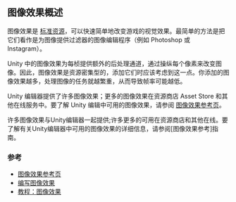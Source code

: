 <!-- ## Image effects overview -->
## 图像效果概述

<!-- Image effects are [Standard Assets] that provide a quick, simple way to change the look of your game. It’s easiest to think of them like an image-editing application that adds filters to your images (such as Photoshop or even Instagram). -->

图像效果是 [标准资源]，可以快速简单地改变游戏的视觉效果。最简单的方法是把它们看作是为图像提供过滤器的图像编辑程序（例如 Photoshop 或 Instagram）。

[Standard Assets]: http://docs.unity3d.com/Manual/HOWTO-InstallStandardAssets.html
[标准资源]: http://docs.unity3d.com/Manual/HOWTO-InstallStandardAssets.html

<!-- Image effects in Unity work by providing an extra post-processing pass per frame, manipulating the pixel content to alter the image. For this reason, image effects can be resource-intensive, and this should be taken into consideration when adding them to your build. The more image effects you add, and the more heavily you process your images, the lower your framerate is likely to be as a result. -->

Unity 中的图像效果为每桢提供额外的后处理通道，通过操纵每个像素来改变图像。因此，图像效果是资源密集型的，添加它们时应该考虑到这一点。你添加的图像效果越多，处理图像的任务就越繁重，从而导致帧率可能越低。

<!-- A number of image effects ship with the Unity Editor; many more are available on the Asset Store and elsewhere online. To learn more about the image effects available in the Unity Editor, see the [Image effect reference] guide. -->

Unity 编辑器提供了许多图像效果；更多的图像效果在资源商店 Asset Store 和其他在线服务中。要了解 Unity 编辑中可用的图像效果，请参阅 [图像效果参考页]。

许多图像效果与Unity编辑器一起提供;许多更多的可用在资源商店和其他在线。要了解有关Unity编辑器中可用的图像效果的详细信息，请参阅[图像效果参考]指南。


[Image effect reference]: http://docs.unity3d.com/Manual/comp-ImageEffects.html
[图像效果参考页]: http://docs.unity3d.com/Manual/comp-ImageEffects.html

<!-- ### See also -->
### 参考

<!-- 
* [Image effect reference](http://docs.unity3d.com/Manual/comp-ImageEffects.html)
* [Writing image effects](http://docs.unity3d.com/Manual/WritingImageEffects.html)
* Tutorial: [Image Effects](http://unity3d.com/learn/tutorials/modules/beginner/live-training-archive/imageeffects-overview?playlist=17102)
 -->
* [图像效果参考页](http://docs.unity3d.com/Manual/comp-ImageEffects.html)
* [编写图像效果](http://docs.unity3d.com/Manual/WritingImageEffects.html)
* [教程：图像效果](http://unity3d.com/learn/tutorials/modules/beginner/live-training-archive/imageeffects-overview?playlist=17102)